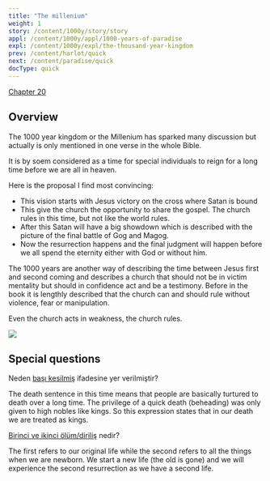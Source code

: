 ```yaml
---
title: "The millenium"
weight: 1
story: /content/1000y/story/story
appl: /content/1000y/appl/1000-years-of-paradise
expl: /content/1000y/expl/the-thousand-year-kingdom
prev: /content/harlot/quick
next: /content/paradise/quick
docType: quick
---
```


[Chapter 20](https://www.bibleserver.com/NIV/Revelation20)

## Overview

The 1000 year kingdom or the Millenium has sparked many discussion but actually is only mentioned in one verse in the whole Bible.

It is by soem considered as a time for special individuals to reign for a long time before we are all in heaven.

Here is the proposal I find most convincing:
- This vision starts with Jesus victory on the cross where Satan is bound
- This give the church the opportunity to share the gospel. The church rules in this time, but not like the world rules.
- After this Satan will have a big showdown which is described with the picture of the final battle of Gog and Magog.
- Now the resurrection happens and the final judgment will happen before we all spend the eternity either with God or without him.

The 1000 years are another way of describing the time between Jesus first and second coming and describes a church that should not be in victim mentality but should in confidence act and be a testimony. Before in the book it is lengthly described that the church can and should rule without violence, fear or manipulation.

Even the church acts in weakness, the church rules.

![](/images/1000_en.jpg)

## Special questions

Neden [başı kesilmiş](https://www.bibleserver.com/NIV/Revelation20%3A4) ifadesine yer verilmiştir? 

The death sentence in this time means that people are basically turtured to death over a long time. The privilege of a quick death (beheading) was only given to high nobles like kings. So this expression states that in our death we are treated as kings.

[Birinci ve ikinci ölüm/diriliş](https://www.bibleserver.com/NIV/Revelation20%3A5-6) nedir?

The first refers to our original life while the second refers to all the things when we are newborn. We start a new life (the old is gone) and we will experience the second resurrection as we have a second life.
